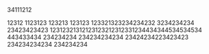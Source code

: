 34111212

12312
1123123
123213
123123
123321323234234232
3234234234
23423423423
12312321312123123212312331234434344534534534
443433434
234234234
234234234234
23424234223423423
234234234234
234234234
